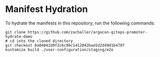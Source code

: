 # Manifest Hydration

To hydrate the manifests in this repository, run the following commands:

```shell
git clone https://github.com/zachaller/argocon-gitops-promoter-hydrate-demo
# cd into the cloned directory
git checkout 0a04041d9f2c6c96c1412042bae5d2d49d1b4707
kustomize build ./user-configuration/staging/e2e
```
